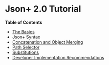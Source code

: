 Json+ 2.0 Tutorial
==================

**Table of Contents**

- [The Basics](./tutorial-basics.md)
- [Json+ Syntax](./tutorial-syntax.md)
- [Concatenation and Object Merging](./tutorial-concat.md)
- [Path Selector](./tutorial-path.md)
- [Substitutions](./tutorial-substitution.md)
- [Developer Implementation Recommendations](./tutorial-devspec.md)
